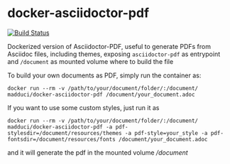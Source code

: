 # docker-asciidoctor-pdf

[![Build Status](https://travis-ci.org/madduci/docker-asciidoctor-pdf.svg?branch=master)](https://travis-ci.org/madduci/docker-asciidoctor-pdf)

Dockerized version of Asciidoctor-PDF, useful to generate PDFs from Asciidoc files, including themes, exposing `asciidoctor-pdf` as entrypoint and `/document` as mounted volume where to build the file

To build your own documents as PDF, simply run the container as:

`docker run --rm -v /path/to/your/document/folder/:/document/ madduci/docker-asciidoctor-pdf /document/your_document.adoc`

If you want to use some custom styles, just run it as

`docker run --rm -v /path/to/your/document/folder/:/document/ madduci/docker-asciidoctor-pdf -a pdf-stylesdir=/document/resources/themes -a pdf-style=your_style -a pdf-fontsdir=/document/resources/fonts /document/your_document.adoc`

and it will generate the pdf in the mounted volume _/document_
